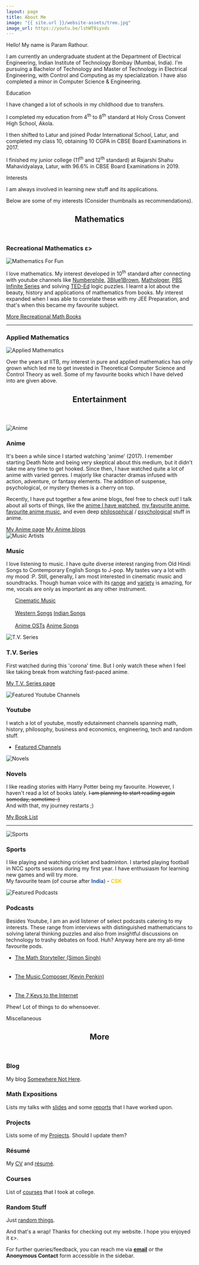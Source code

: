 ```yaml
---
layout: page
title: About Me
image: "{{ site.url }}/website-assets/tree.jpg"
image_url: https://youtu.be/lshWT0iyxds
---
```


Hello! My name is Param Rathour.

I am currently an undergraduate student at the Department of Electrical Engineering, Indian Institute of Technology Bombay (Mumbai, India). I'm pursuing a Bachelor of Technology and Master of Technology in Electrical Engineering, with Control and Computing as my specialization. I have also completed a minor in Computer Science & Engineering.

<buttona class="accordion">Education</buttona>
<div class="panel">
<p></p>
I have changed a lot of schools in my childhood due to transfers.

I completed my education from 4<sup>th</sup> to 8<sup>th</sup> standard at Holy Cross Convent High School, Akola.

I then shifted to Latur and joined Podar International School, Latur, and completed my class 10, obtaining 10 CGPA in CBSE Board Examinations in 2017.

I finished my junior college (11<sup>th</sup> and 12<sup>th</sup> standard) at Rajarshi Shahu Mahavidyalaya, Latur, with 96.6% in CBSE Board Examinations in 2019.
</div>
<p></p>
<buttona class="accordion">Interests</buttona>
<div class="panel">
    <p></p>
I am always involved in learning new stuff and its applications.

Below are some of my interests (Consider thumbnails as recommendations).
<!-- Section -->
<section>
    <header class="major">
        <p></p>
        <h2>Mathematics</h2>
    </header>
        <h3>Recreational Mathematics ε></h3>
            <span class="image main"><img src="{{ site.url }}/website-assets/mathematics-for-fun.jpg" alt="Mathematics For Fun" /></span>
            <p>I love mathematics. My interest developed in 10<sup>th</sup> standard after connecting with youtube channels like <a href="https://www.youtube.com/@numberphile">Numberphile</a>, <a href="https://www.youtube.com/@3blue1brown">3Blue1Brown</a>, <a href="https://www.youtube.com/@Mathologer">Mathologer</a>, <a href="https://www.youtube.com/@pbsinfiniteseries">PBS Infinite Series</a> and solving <a href="https://www.youtube.com/playlist?list=PLJicmE8fK0EiFRt1Hm5a_7SJFaikIFW30">TED-Ed</a> logic puzzles. I learnt a lot about the beauty, history and applications of mathematics from books. My interest expanded when I was able to correlate these with my JEE Preparation, and that's when this became my favourite subject.</p>
            <a href="/blog/math-book-recommendations" class="button">More Recreational Math Books</a>
        <hr class="major" />
        <h3>Applied Mathematics</h3>
            <span class="image main"><img src="{{ site.url }}/website-assets/applied-mathematics.jpg" alt="Applied Mathematics" /></span>
            <p>Over the years at IITB, my interest in pure and applied mathematics has only grown which led me to get invested in Theoretical Computer Science and Control Theory as well. Some of my favourite books which I have delved into are given above.</p>
</section>

<!-- Section -->
<section>
    <header class="major">
        <h2>Entertainment</h2>
    </header>
    <div class="posts">
        <article>
            <span href="https://www.youtube.com/channel/UCUUYiPd9TKE62mUn-lJ29AQ" class="image main"><img src="{{ site.url }}/website-assets/anime.jpg" alt="Anime" /></span>
            <h3>Anime</h3>
            <p>It's been a while since I started watching 'anime' (2017). I remember starting Death Note and being very skeptical about this medium, but it didn't take me any time to get hooked.
            <!-- Action, Adventure, Comedy, Drama, Fantasy, Gore, Historical, Horror, Miltary, Mystery, Psychological, Romance, School, Sci-fi, Slice of Life, Sports, Supernatural, Time Travel, Thriller or Tragedy; I have watched them all :D -->
            Since then, I have watched quite a lot of anime with varied genres. I majorly like character dramas infused with action, adventure, or fantasy elements. The addition of suspense, psychological, or mystery themes is a cherry on top.</p>
            <p>Recently, I have put together a few anime blogs, feel free to check out! I talk about all sorts of things, like the <a href="/blog/anime-timeline"> anime I have watched</a>, <a href="blog/hunter-hunter-little-things">my favourite anime</a>, <a href="/blog/anime-soundtracks">favourite anime music</a>, and even deep <a href="blog/philosophy-in-anime">philosophical</a>  / <a href="blog/psychology-in-anime">psychological</a> stuff in anime.</p>
            <a href="/anime" class="button">My Anime page</a>
            <a href="/blog/tags/anime" class="button">My Anime blogs</a>
        </article>
        <article>
            <span class="image main"><img src="{{ site.url }}/website-assets/music.jpg" alt="Music Artists" /></span>
            <h3>Music</h3>
            <p>I love listening to music. I have quite diverse interest ranging from Old Hindi Songs to Contemporary English Songs to J-pop. My tastes vary a lot with my mood :P. Still, generally, I am most interested in cinematic music and soundtracks. Though human voice with its <a href="https://youtu.be/oCrVXdkBCeg">range</a> and <a href="https://youtu.be/2rjbtsX7twc">variety</a> is amazing, for me, vocals are only as important as any other instrument.</p>
            <ul>
                <!-- <li><a href="https://youtu.be/o-ONVkhJVSA">G Minor Bach (Arr. Luo Ni)</a></li>
                <li><a href="https://youtu.be/HEf_xrgmuRI">The Wolf And The Moon by BrunuhVille</a></li>
                <li><a href="https://youtu.be/qR6dzwQahOM">L's Theme</a></li>
                <li><a href="https://youtu.be/l2kwie-gs2o">Trisha's Lullaby</a></li>
                <li><a href="https://youtu.be/xc74Bm__cP8">Only I am missing</a></li>
                <li><a href="https://youtu.be/9Pf3hkYR9T0">Someday (Believe me) by Abo Takeshi</a></li>
                <li><a href="https://youtu.be/VqrCeNjxC-c">Deeply Fast</a></li>
                <li><a href="https://youtu.be/Z4R42NALDy8">To Give a Marionette Life</a></li> -->
                <a href="/cinematic-music" class="button">Cinematic Music</a>
                <br><br>
                <a href="/western-songs" class="button">Western Songs</a>
                <a href="/indian-songs" class="button">Indian Songs</a>
                <br><br>
                <a href="/anime-osts" class="button">Anime OSTs</a>
                <a href="/anime-songs" class="button">Anime Songs</a>
            </ul>
        </article>
        <article>
            <span class="image main"><img src="{{ site.url }}/website-assets/tv-series.jpg" alt="T.V. Series" /></span>
            <h3>T.V. Series</h3>
            <p>First watched during this 'corona' time. But I only watch these when I feel like taking break from watching fast-paced anime.</p>
            <a href="https://www.serializd.com/user/wrath" class="button">My T.V. Series page</a>
            <p></p>
        </article>
        <article>
            <span href="https://www.youtube.com/@TheTaxiDriver1729/channels" class="image main"><img src="{{ site.url }}/website-assets/youtube.jpg" alt="Featured Youtube Channels" /></span>
            <h3>Youtube</h3>
            <p>I watch a lot of youtube, mostly edutainment channels spanning math, history, philosophy, business and economics, engineering, tech and random stuff.</p>
            <ul class="actions">
                <li><a href="https://www.youtube.com/@TheTaxiDriver1729/channels" class="button">Featured Channels</a></li>
            </ul>
        </article>
        <article>
            <span class="image main"><img src="{{ site.url }}/website-assets/novels.jpg" alt="Novels" /></span>
            <h3>Novels</h3>
            <p>I like reading stories with Harry Potter being my favourite. However, I haven't read a lot of books lately. <strike>I am planning to start reading again someday, sometime :)</strike><br>
            And with that, my journey restarts ;)</p>
            <a href="/blog/book-timeline/" class="button">My Book List</a>
            <hr>
            <a class="image"><img src="{{ site.url }}/website-assets/sports.png" alt="Sports" /></a>
            <h3>Sports</h3>
            <p>I like playing and watching cricket and badminton.
            I started playing football in NCC sports sessions during my first year. I have enthusiasm for learning new games and will try more.<br>
            My favourite team (of course after <b style="color:rgb(34, 85, 164);">India</b>) - <b class="noinversion" style="color:rgb(249,205,5);">CSK</b></p>
        </article>
        <article>
            <span href="https://youtube.com/playlist?list=PLH2AOVeIaWFmnXrXQ_UhKVy9Zp0RtRMm5" class="image main"><img src="{{ site.url }}/website-assets/podcasts.jpg" alt="Featured Podcasts" /></span>
            <h3>Podcasts</h3>
            <p>Besides Youtube, I am an avid listener of select podcasts catering to my interests. These range from interviews with distinguished mathematicians to solving lateral thinking puzzles and also from insightful discussions on technology to trashy debates on food. Huh? Anyway here are my all-time favourite pods.</p>
            <ul class="actions">
                <li><a href="https://youtu.be/kOttzKC33Vk" class="button">The Math Storyteller (Simon Singh)</a></li>
                <br><br>
                <li><a href="https://youtu.be/srdgNtMhrj4" class="button">The Music Composer (Kevin Penkin)</a></li>
                <br><br>
                <li><a href="https://youtu.be/26WvISI14g0" class="button">The 7 Keys to the Internet</a></li>
            </ul>
        </article>
    </div>
</section>
<p>Phew! Lot of things to do whensoever.</p>
</div>
<p></p>
<buttona class="accordion">Miscellaneous</buttona>
<div class="panel">
    <p></p>
<!-- Section -->
<section>
    <header class="major">
        <h2>More</h2>
    </header>
    <div class="features">
        <!-- <article>
            <a href="/time-table"><span class="icon fa-calendar"></span></a>
            <div class="content">
                <h3>Time Table</h3>
                <p>My academic <a href="/time-table">time table</a>.</p>
            </div>
        </article> -->
        <article>
            <a href="/blog"><span class="icon fa-pencil-square-o"></span></a>
            <div class="content">
                <h3>Blog</h3>
                <p>My blog <a href="/blog">Somewhere Not Here</a>.</p>
            </div>
        </article>
        <article>
            <a href="/more-stuff"><span class="icon fa-laptop"></span></a>
            <div class="content">
                <h3>Math Expositions</h3>
                <p>Lists my talks with <a href="/more-stuff/#presentations">slides</a> and some <a href="/more-stuff/#readings">reports</a> that I have worked upon.</p>
            </div>
        </article>
        <article>
            <a href="/projects"><span class="icon fa-code"></span></a>
            <div class="content">
                <h3>Projects</h3>
                <p>Lists some of my <a href="/projects">Projects</a>. Should I update them?</p>
            </div>
        </article>
        <article>
            <a href="/resume"><span class="icon fa-file"></span></a>
            <div class="content">
                <h3>Résumé</h3>
                <p>My <a href="{{ site.url }}/Resumes/CV.pdf">CV</a> and <a href="{{ site.url }}/Resumes/Two%20Page.pdf">résumé</a>.</p>
            </div>
        </article>
        <article>
            <a href="/courses"><span class="icon fa-book"></span></a>
            <div class="content">
                <h3>Courses</h3>
                <p>List of <a href="/courses">courses</a> that I took at college.</p>
            </div>
        </article>
        <article>
            <a href="/random-stuff"><span class="icon fa-random"></span></a>
            <div class="content">
                <h3>Random Stuff</h3>
                <p>Just <a href="/random-stuff">random things</a>.</p>
            </div>
        </article>
    </div>
    <p>And that's a wrap! Thanks for checking out my website. I hope you enjoyed it ε>.</p>
    <p>For further queries/feedback, you can reach me via <b><a href="mailto:{{ site.instiemail }}" >email</a></b> or the <b>Anonymous Contact</b> form accessible in the sidebar.</p>
</section>
</div>
